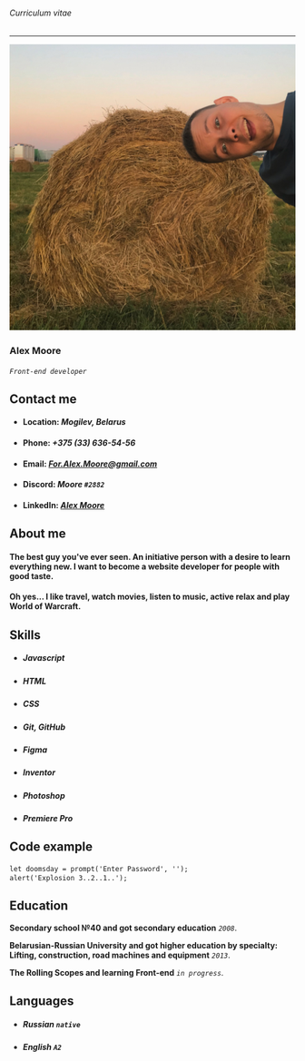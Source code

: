 ###### Curriculum vitae

---

![photo](./assets/img/photo.png)

### **Alex Moore**

_`Front-end developer`_

## **Contact me**

- #### **Location:** _Mogilev, Belarus_
- #### **Phone:** _+375 (33) 636-54-56_
- #### **Email:** *For.Alex.Moore@gmail.com*
- #### **Discord:** _Moore `#2882`_
- #### **LinkedIn:** _[Alex Moore](https://www.linkedin.com/in/alex-moore-593b58234)_

## **About me**

#### The best guy you've ever seen. An initiative person with a desire to learn everything new. I want to become a website developer for people with good taste.

#### Oh yes... I like travel, watch movies, listen to music, active relax and play World of Warcraft.

## **Skills**

- ##### _Javascript_
- ##### _HTML_
- ##### _CSS_
- ##### _Git, GitHub_
- ##### _Figma_
- ##### _Inventor_
- ##### _Photoshop_
- ##### _Premiere Pro_

## **Code example**

```
let doomsday = prompt('Enter Password', '');
alert('Explosion 3..2..1..');
```

## **Education**

**Secondary school №40 and got secondary education** _`2008`_.

**Belarusian-Russian University and got higher education by specialty: Lifting, construction, road machines and equipment** _`2013`_.

**The Rolling Scopes and learning Front-end** _`in progress`_.

## **Languages**

- ##### _Russian `native`_
- ##### _English `A2`_
